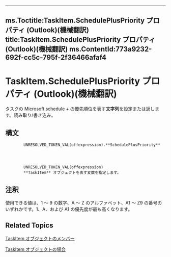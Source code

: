 

---
ms.Toctitle:TaskItem.SchedulePlusPriority プロパティ (Outlook)(機械翻訳)
title:TaskItem.SchedulePlusPriority プロパティ (Outlook)(機械翻訳)
ms.ContentId:773a9232-692f-cc5c-795f-2f36466afaf4
---
# TaskItem.SchedulePlusPriority プロパティ (Outlook)(機械翻訳)




タスクの Microsoft schedule + の優先順位を表す**文字列**を設定または返します。読み取り/書き込み。

## 構文

            UNRESOLVED_TOKEN_VAL(offexpression).**SchedulePlusPriority**




            UNRESOLVED_TOKEN_VAL(offexpression)
            **TaskItem** オブジェクトを表す変数を指定します。



## 注釈
使用できる値は、1 ～ 9 の数字、A ～ Z のアルファベット、A1 ～ Z9 の番号のいずれかです。1、A、および A1 の優先度が最も高くなります。



## Related Topics

[TaskItem オブジェクトのメンバー](97234a76-2fc5-bbe4-2e14-25ae18694fc9.md)

[TaskItem オブジェクトの場合](5df8cfa5-5460-a5a1-a130-ba5bca1a0091.md)




